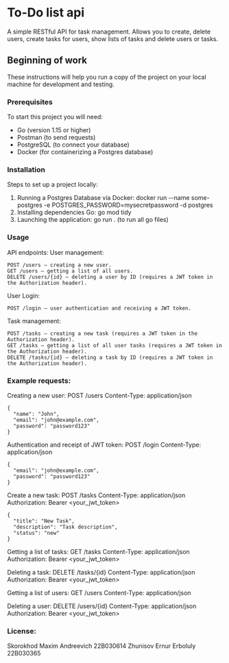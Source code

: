 # To-Do list api

A simple RESTful API for task management. Allows you to create, delete users, create tasks for users, show lists of tasks and delete users or tasks.

## Beginning of work

These instructions will help you run a copy of the project on your local machine for development and testing.

### Prerequisites

To start this project you will need:

- Go (version 1.15 or higher)
- Postman (to send requests)
- PostgreSQL (to connect your database)
- Docker (for containerizing a Postgres database)

### Installation

Steps to set up a project locally:

1. Running a Postgres Database via Docker:
   docker run --name some-postgres -e POSTGRES_PASSWORD=mysecretpassword -d postgres
2. Installing dependencies Go:
   go mod tidy
3. Launching the application:
   go run . (to run all go files)

### Usage

API endpoints:
  User management:

    POST /users — creating a new user.
    GET /users — getting a list of all users.
    DELETE /users/{id} — deleting a user by ID (requires a JWT token in the Authorization header). 

  User Login:

    POST /login — user authentication and receiving a JWT token.

  Task management:

    POST /tasks — creating a new task (requires a JWT token in the Authorization header).
    GET /tasks — getting a list of all user tasks (requires a JWT token in the Authorization header).
    DELETE /tasks/{id} — deleting a task by ID (requires a JWT token in the Authorization header).

### Example requests:
  Creating a new user:
    POST /users
    Content-Type: application/json

    {
      "name": "John",
      "email": "john@example.com",
      "password": "password123"
    }

  Authentication and receipt of JWT token:
    POST /login
    Content-Type: application/json

    {
      "email": "john@example.com",
      "password": "password123"
    }

  Create a new task:
    POST /tasks
    Content-Type: application/json
    Authorization: Bearer <your_jwt_token>

    {
      "title": "New Task",
      "description": "Task description",
      "status": "new"
    }

  Getting a list of tasks:
    GET /tasks
    Content-Type: application/json
    Authorization: Bearer <your_jwt_token>

  Deleting a task:
    DELETE /tasks/{id}
    Content-Type: application/json
    Authorization: Bearer <your_jwt_token>

  Getting a list of users:
    GET /users
    Content-Type: application/json

  Deleting a user:
    DELETE /users/{id}
    Content-Type: application/json
    Authorization: Bearer <your_jwt_token>
    
### License:
  Skorokhod Maxim Andreevich 22B030614
  Zhunisov Ernur Erboluly 22B030365


